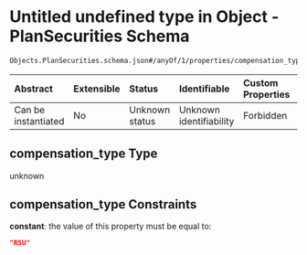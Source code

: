 # Untitled undefined type in Object - PlanSecurities Schema

```txt
Objects.PlanSecurities.schema.json#/anyOf/1/properties/compensation_type
```



| Abstract            | Extensible | Status         | Identifiable            | Custom Properties | Additional Properties | Access Restrictions | Defined In                                                                                      |
| :------------------ | :--------- | :------------- | :---------------------- | :---------------- | :-------------------- | :------------------ | :---------------------------------------------------------------------------------------------- |
| Can be instantiated | No         | Unknown status | Unknown identifiability | Forbidden         | Allowed               | none                | [PlanSecurities.schema.json*](../out/objects/PlanSecurities.schema.json "open original schema") |

## compensation_type Type

unknown

## compensation_type Constraints

**constant**: the value of this property must be equal to:

```json
"RSU"
```
